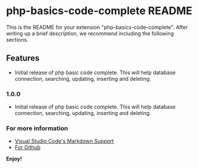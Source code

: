 # php-basics-code-complete README

This is the README for your extension "php-basics-code-complete". After writing up a brief description, we recommend including the following sections.

## Features

-   Initial release of php basic code complete. This will help database connection, searching, updating, inserting and deleting.

### 1.0.0

-   Initial release of php basic code complete. This will help database connection, searching, updating, inserting and deleting.

### For more information

-   [Visual Studio Code's Markdown Support](http://code.visualstudio.com/docs/languages/markdown)
-   [For Github](https://github.com/furkankesgin/php-code-completion)

**Enjoy!**
